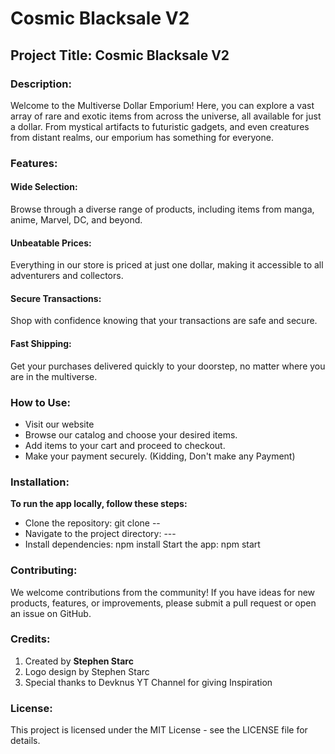 # Cosmic Blacksale V2

<h2>Project Title: Cosmic Blacksale V2</h2>

<h3>Description:</h3>
<p>Welcome to the Multiverse Dollar Emporium! Here, you can explore a vast array of rare and exotic items from across the universe, all available for just a dollar. From mystical artifacts to futuristic gadgets, and even creatures from distant realms, our emporium has something for everyone.</p>

<h3>Features:</h3>
<h4>
<h4>Wide Selection:</h4> Browse through a diverse range of products, including items from manga, anime, Marvel, DC, and beyond.
<h4>Unbeatable Prices:</h4> Everything in our store is priced at just one dollar, making it accessible to all adventurers and collectors.
<h4>Secure Transactions:</h4> Shop with confidence knowing that your transactions are safe and secure.
<h4>Fast Shipping:</h4> Get your purchases delivered quickly to your doorstep, no matter where you are in the multiverse.

<h3>How to Use:</h3>
<ul>
<li>Visit our website 
<li>Browse our catalog and choose your desired items.
<li>Add items to your cart and proceed to checkout.
<li>Make your payment securely. (Kidding, Don't make any Payment)
</ul>

<h3>Installation:</h3>
<b>To run the app locally, follow these steps:</b>
<ul>
<li>Clone the repository: git clone --
<li>Navigate to the project directory: ---
<li>Install dependencies: npm install
Start the app: npm start
</ul>

<h3>Contributing:</h3>
We welcome contributions from the community! If you have ideas for new products, features, or improvements, please submit a pull request or open an issue on GitHub.

<h3>Credits:</h3>
<ol>
<li>Created by <b>Stephen Starc</b>
<li>Logo design by Stephen Starc
<li>Special thanks to Devknus YT Channel for giving Inspiration
</ol>
<h3>License:</h3>
This project is licensed under the MIT License - see the LICENSE file for details.
